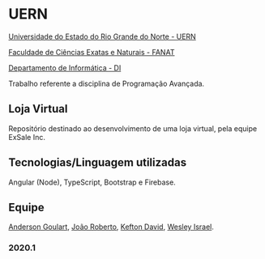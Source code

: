 # UERN
[Universidade do Estado do Rio Grande do Norte - UERN](http://portal.uern.br/)

[Faculdade de Ciências Exatas e Naturais - FANAT](http://fanat.uern.br/default.asp?item=faculdade-fanat-apresentacao)

[Departamento de Informática - DI](http://fanat2.uern.br/di/)

Trabalho referente a disciplina de Programação Avançada.

## Loja Virtual
Repositório destinado ao desenvolvimento de uma loja virtual, pela equipe ExSale Inc. 

## Tecnologias/Linguagem utilizadas

Angular (Node), TypeScript, Bootstrap e Firebase.

## Equipe
[Anderson Goulart](https://github.com/acgoularthub), [João Roberto](https://github.com/joaoroberto50), [Kefton David](https://github.com/KeftonDavid), [Wesley Israel](https://github.com/WesleyIsr4).

### 2020.1
